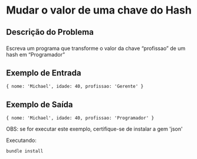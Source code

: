 # Mudar o valor de uma chave do Hash

## Descrição do Problema

### 

Escreva um programa que transforme o valor da chave “profissao” de um hash em “Programador”

## Exemplo de Entrada

```
{ nome: 'Michael', idade: 40, profissao: 'Gerente' }
```

## Exemplo de Saída

```
{ nome: 'Michael', idade: 40, profissao: 'Programador' }
```

OBS: se for executar este exemplo, certifique-se de instalar a gem 'json'

Executando:

```
bundle install
```